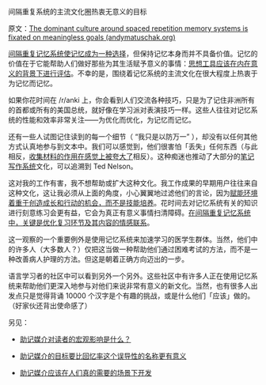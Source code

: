 间隔重复系统的主流文化圈热衷无意义的目标

原文：[The dominant culture around spaced repetition memory systems is fixated on meaningless goals (andymatuschak.org)](https://notes.andymatuschak.org/z7i9vs1MyadFaSkGBSwLVsfsQ5UEdN5aS2v9J)

[间隔重复记忆系统使记忆成为一种选择](https://notes.andymatuschak.org/z4bR1HVvDUhMXDm5SJB4Tiw4xGbrm9AfXWgbc)，但保持记忆本身而并不具备价值。记忆的价值在于它能帮助人们做好那些为其生活赋予意义的事情：[思想工具应该在内在意义的背景下进行评估](https://notes.andymatuschak.org/z494jinM6aNqjzLuVenhH3tkgMWuDgzby3odm)。不幸的是，围绕着记忆系统的主流文化在很大程度上热衷于为记忆而记忆。

如果你花时间在 /r/anki 上，你会看到人们交流各种技巧，只是为了记住非洲所有的首都或所有的美国总统，就好像在学习派对表演技巧一样。这些人往往对记忆系统的性能和效率非常关注——为优化而优化，为记忆而记忆。

还有一些人试图记住读到的每一个细节（ “我只是以防万一” ），却没有以任何其他方式认真地参与到文本中。我们可以感觉到，他们很害怕「丢失」任何东西（与此相反，[收集材料的作用在感觉上被夸大了](https://notes.andymatuschak.org/z8QSUyNdq3CMK79KSnCW7QTR1MPHEFi4Q2LY8)相反）。这种痴迷也推动了大部分的[笔记写作系统](https://notes.andymatuschak.org/z8XrKGDz49o6XxEx7tzGewzrXQnw6jSgv3Yyf)文化，可以追溯到 Ted Nelson。

这对我的工作有害，我不想帮助或扩大这种文化。我工作成果的早期用户往往来自这种文化，这让我必须从上面的角度，小心翼翼地过滤他们的言论，因为[赋能环境着重于创造成长和行动的机会，而不是技能培养](https://notes.andymatuschak.org/z5th5bWm6VhB6PPbYB97gUKMdnaZe5atntRza)。花时间去对记忆系统有关的知识进行刻意练习会更有益，它会为真正有意义事情扫清障碍。[在间隔重复记忆系统中，关键是优化复习环节及其内容的情感联系](https://notes.andymatuschak.org/z64si3kA3bkCgz3Bsr5YNWsAAQUR2pmXab63T)。

这一观察的一个重要例外是使用记忆系统来加速学习的医学生群体。当然，他们中的许多人（大多数人？）仅把这当做一种帮助他们通过困难考试的方法，而不是一种改善病人护理的方法。但这是朝着正确方向迈出的一步。

语言学习者的社区中可以看到另外一个另外。这些社区中有许多人正在使用记忆系统来帮助他们更深入地参与对他们来说非常有意义的新文化。当然，也有很多人出发点只是觉得背诵 10000 个汉字是个有趣的挑战，或是什么他们「应该」做的。（好家伙还背出使命感了）

另见：

- [助记媒介对读者的宏观影响是什么？](https://notes.andymatuschak.org/z5yKJEmSVZvRr6Q5kDdKeCEt9aqCjo2hQwNcm)

- [助记媒介的目标要比回忆率这个误导性的名称更有意义](https://notes.andymatuschak.org/zf7eeRUmfPxu7xHJ3QYQqhcXYrjWg1yhjTB)

- [助记媒介应该在人们真的需要的场景下开发](https://notes.andymatuschak.org/zLVJdDJ7jahsFYfTRU7LKbxsMYdpZWUbKB6)